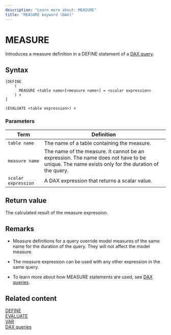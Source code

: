 ```yaml
---
description: "Learn more about: MEASURE"
title: "MEASURE keyword (DAX)"
---
```

# MEASURE

Introduces a measure definition in a DEFINE statement of a [DAX query](dax-queries.md).

## Syntax

```dax
[DEFINE 
    (
      MEASURE <table name>[<measure name>] = <scalar expression>
    ) + 
]

(EVALUATE <table expression>) +
```

### Parameters

|Term|Definition|
|---------|---------|
|`table name`|   The name of a table containing the measure.  |
|`measure name`|  The name of the measure. It cannot be an expression. The name does not have to be unique. The name exists only for the duration of the query.   |
|`scalar expression`| A DAX expression that returns a scalar value.  |

## Return value

The calculated result of the measure expression.

## Remarks

- Measure definitions for a query override model measures of the same name for the duration of the query. They will not affect the model measure.

- The measure expression can be used with any other expression in the same query.

- To learn more about how MEASURE statements are used, see [DAX queries](dax-queries.md).

## Related content

[DEFINE](define-statement-dax.md)  
[EVALUATE](evaluate-statement-dax.md)  
[VAR](var-dax.md)  
[DAX queries](dax-queries.md)  

